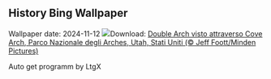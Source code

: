 ## History Bing Wallpaper
Wallpaper date: 2024-11-12
![](https://www.bing.com/th?id=OHR.CoveArch_IT-IT5409061813_UHD.jpg&w=1000)Download: [Double Arch visto attraverso Cove Arch, Parco Nazionale degli Arches, Utah, Stati Uniti (© Jeff Foott/Minden Pictures)](https://www.bing.com/th?id=OHR.CoveArch_IT-IT5409061813_UHD.jpg)

Auto get programm by LtgX
